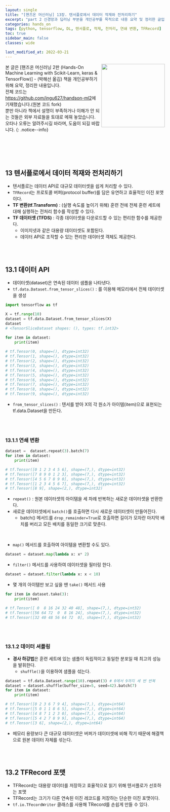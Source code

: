 ```yaml
---
layout: single
title: "[핸즈온 머신러닝] 13장. 텐서플로에서 데이터 적재와 전처리하기"
excerpt: "part 2 신경망과 딥러닝 부분을 개인공부를 목적으로 내용 요약 및 정리한 글입니다. - 텐서플로에서 데이터 적재와 전처리하기"
categories: hands_on
tags: [python, tensorflow, DL, 텐서플로, 적재, 전처리, 연쇄 변환, TFRecord]
toc: true
sidebar_main: false
classes: wide

last_modified_at: 2022-03-21
---
```


<img align='right' width='200' height='200' src='https://user-images.githubusercontent.com/78655692/147628941-a1aeb296-324e-4a60-816b-e4cc6666d13e.png
'>
본 글은 [핸즈온 머신러닝 2판 (Hands-On Machine Learning with Scikit-Learn, keras & TensorFlow)] - (박해선 옮김) 책을 개인공부하기 위해 요약, 정리한 내용입니다. <br>전체 코드는 <https://github.com/ingu627/handson-ml2>에 기재했습니다.(원본 코드 fork) <br> 뿐만 아니라 책에서 설명이 부족하거나 이해가 안 되는 것들은 외부 자료들을 토대로 메꿔 놓았습니다. <br> 오타나 오류는 알려주시길 바라며, 도움이 되길 바랍니다.
{: .notice--info}

<br>
<br>
<br>
<br>

## 13 텐서플로에서 데이터 적재와 전처리하기

- 텐서플로는 데이터 API로 대규모 데이터셋을 쉽게 처리할 수 있다.
- `TFRecord`는 프로토콜 버퍼(protocol buffer)를 담은 유연하고 효율적인 이진 포맷이다.
- **TF 변환(tf.Transform)** : (실행 속도를 높이기 위해) 훈련 전에 전체 훈련 세트에 대해 실행하는 전처리 함수를 작성할 수 있다.
- **TF 데이터셋 (TFDS)** : 각종 데이터셋을 다운로드할 수 있는 편리한 함수를 제공한다.
  - 이미지넷과 같은 대용량 데이터셋도 포함된다.
  - 데이터 API로 조작할 수 있는 편리한 데이터셋 객체도 제공한다.

<br>
<br>

## 13.1 데이터 API

- 데이터셋(dataset)은 연속된 데이터 샘플을 나타낸다.
- `tf.data.Dataset.from_tensor_slices()` : 를 이용해 메모리에서 전체 데이터셋을 생성

```python
import tensorflow as tf

X = tf.range(10)
dataset = tf.data.Dataset.from_tensor_slices(X)
dataset
# <TensorSliceDataset shapes: (), types: tf.int32>

for item in dataset:
    print(item)
    
# tf.Tensor(0, shape=(), dtype=int32)
# tf.Tensor(1, shape=(), dtype=int32)
# tf.Tensor(2, shape=(), dtype=int32)
# tf.Tensor(3, shape=(), dtype=int32)
# tf.Tensor(4, shape=(), dtype=int32)
# tf.Tensor(5, shape=(), dtype=int32)
# tf.Tensor(6, shape=(), dtype=int32)
# tf.Tensor(7, shape=(), dtype=int32)
# tf.Tensor(8, shape=(), dtype=int32)
# tf.Tensor(9, shape=(), dtype=int32)
```

- `from_tensor_slices()` : 텐서를 받아 X의 각 원소가 아이템(item)으로 표현되는 tf.data.Dataset을 만든다.

<br>
<br>

### 13.1.1 연쇄 변환

```python
dataset =  dataset.repeat(3).batch(7)
for item in dataset:
    print(item)

# tf.Tensor([0 1 2 3 4 5 6], shape=(7,), dtype=int32)
# tf.Tensor([7 8 9 0 1 2 3], shape=(7,), dtype=int32)
# tf.Tensor([4 5 6 7 8 9 0], shape=(7,), dtype=int32)
# tf.Tensor([1 2 3 4 5 6 7], shape=(7,), dtype=int32)
# tf.Tensor([8 9], shape=(2,), dtype=int32)
```

- `repeat()` : 원본 데이터셋의 아이템을 세 차례 반복하는 새로운 데이터셋을 반환한다.
- 새로운 데이터셋에서 `batch()`를 호출하면 다시 새로운 데이터셋이 만들어진다.
  - batch() 메서드를 `drop_remainder=True`로 호출하면 길이가 모자란 마지막 배치를 버리고 모든 배치를 동일한 크기로 맞춘다.

<br>

- `map()` 메서드를 호출하여 아이템을 변환할 수도 있다.

```python
dataset = dataset.map(lambda x: x* 2)
```

- `filter()` 메서드를 사용하여 데이터셋을 필터링 한다.

```python
dataset = dataset.filter(lambda x: x < 10)
```

- 몇 개의 아이템만 보고 싶을 땐 `take()` 메서드 사용

```python
for item in dataset.take(3):
    print(item)

# tf.Tensor([ 0  8 16 24 32 40 48], shape=(7,), dtype=int32)
# tf.Tensor([56 64 72  0  8 16 24], shape=(7,), dtype=int32)
# tf.Tensor([32 40 48 56 64 72  0], shape=(7,), dtype=int32)
```

<br>
<br>

### 13.1.2 데이터 셔플링

- **경사 하강법**은 훈련 세트에 있는 샘플이 독립적이고 동일한 분포일 때 최고의 성능을 발휘한다.
  - `shuffle()`을 이용하여 샘플을 섞는다.

```python
dataset = tf.data.Dataset.range(10).repeat(3) # 0에서 9까지 세 번 반복
dataset = dataset.shuffle(buffer_size=5, seed=42).batch(7)
for item in dataset:
    print(item)

# tf.Tensor([0 2 3 6 7 9 4], shape=(7,), dtype=int64)
# tf.Tensor([5 0 1 1 8 6 5], shape=(7,), dtype=int64)
# tf.Tensor([4 8 7 1 2 3 0], shape=(7,), dtype=int64)
# tf.Tensor([5 4 2 7 8 9 9], shape=(7,), dtype=int64)
# tf.Tensor([3 6], shape=(2,), dtype=int64)
```

- 메모리 용량보다 큰 대규모 데이터셋은 버퍼가 데이터셋에 비해 작기 때문에 해결책으로 원본 데이터 자체를 섞는다.

<br>
<br>

## 13.2 TFRecord 포맷

- TFRecord는 대용량 데이터를 저장하고 효율적으로 읽기 위해 텐서플로가 선호하는 포맷
- TFRecord는 크기가 다른 연속된 이진 레코드를 저장하는 단순한 이진 포맷이다.
- `tf.io.TFecordWriter` 클래스를 사용해 TRecord를 손쉽게 만들 수 있다.


